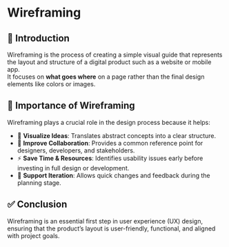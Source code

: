 # Wireframing

## 📌 Introduction  
Wireframing is the process of creating a simple visual guide that represents the layout and structure of a digital product such as a website or mobile app.  
It focuses on **what goes where** on a page rather than the final design elements like colors or images.  

## 🎯 Importance of Wireframing  
Wireframing plays a crucial role in the design process because it helps:  
- 📝 **Visualize Ideas**: Translates abstract concepts into a clear structure.  
- 🤝 **Improve Collaboration**: Provides a common reference point for designers, developers, and stakeholders.  
- ⚡ **Save Time & Resources**: Identifies usability issues early before investing in full design or development.  
- 🔄 **Support Iteration**: Allows quick changes and feedback during the planning stage.  

## ✅ Conclusion  
Wireframing is an essential first step in user experience (UX) design, ensuring that the product’s layout is user-friendly, functional, and aligned with project goals.
